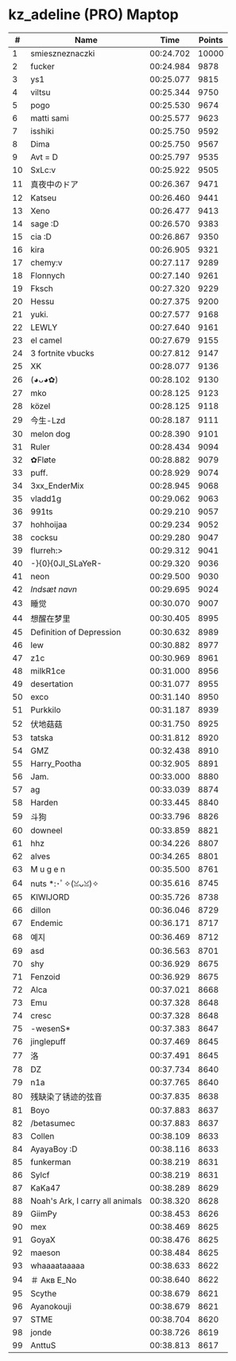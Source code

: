 # kz_adeline (PRO) Maptop

|  # | Name | Time | Points |
|-------------- | -------------- | -------------- | -------------- | 
| 1 | smieszneznaczki | 00:24.702 | 10000 | 
| 2 | fucker | 00:24.984 | 9878 | 
| 3 | ys1 | 00:25.077 | 9815 | 
| 4 | viltsu | 00:25.344 | 9750 | 
| 5 | pogo | 00:25.530 | 9674 | 
| 6 | matti sami | 00:25.577 | 9623 | 
| 7 | isshiki | 00:25.750 | 9592 | 
| 8 | Dima | 00:25.750 | 9567 | 
| 9 | Avt = D | 00:25.797 | 9535 | 
| 10 | SxLc:v | 00:25.922 | 9505 | 
| 11 | 真夜中のドア | 00:26.367 | 9471 | 
| 12 | Katseu | 00:26.460 | 9441 | 
| 13 | Xeno | 00:26.477 | 9413 | 
| 14 | sage :D | 00:26.570 | 9383 | 
| 15 | cia :D | 00:26.867 | 9350 | 
| 16 | kira | 00:26.905 | 9321 | 
| 17 | chemy:v | 00:27.117 | 9289 | 
| 18 | Flonnych | 00:27.140 | 9261 | 
| 19 | Fksch | 00:27.320 | 9229 | 
| 20 | Hessu | 00:27.375 | 9200 | 
| 21 | yuki. | 00:27.577 | 9168 | 
| 22 | LEWLY | 00:27.640 | 9161 | 
| 23 | el camel | 00:27.679 | 9155 | 
| 24 | 3 fortnite vbucks | 00:27.812 | 9147 | 
| 25 | XK | 00:28.077 | 9136 | 
| 26 | (◕ᴗ◕✿) | 00:28.102 | 9130 | 
| 27 | mko | 00:28.125 | 9123 | 
| 28 | közel | 00:28.125 | 9118 | 
| 29 | 今生-Lzd | 00:28.187 | 9111 | 
| 30 | melon dog | 00:28.390 | 9101 | 
| 31 | Ruler | 00:28.434 | 9094 | 
| 32 | ✿Fløte | 00:28.882 | 9079 | 
| 33 | puff. | 00:28.929 | 9074 | 
| 34 | 3xx_EnderMix | 00:28.945 | 9068 | 
| 35 | vladd1g | 00:29.062 | 9063 | 
| 36 | 991ts | 00:29.210 | 9057 | 
| 37 | hohhoijaa | 00:29.234 | 9052 | 
| 38 | cocksu | 00:29.280 | 9047 | 
| 39 | flurreh:> | 00:29.312 | 9041 | 
| 40 | -}{0}{0JI_SLaYeR- | 00:29.320 | 9036 | 
| 41 | neon | 00:29.500 | 9030 | 
| 42 | *Indsæt navn* | 00:29.695 | 9024 | 
| 43 | 睡觉 | 00:30.070 | 9007 | 
| 44 | 想醒在梦里 | 00:30.405 | 8995 | 
| 45 | Definition of Depression | 00:30.632 | 8989 | 
| 46 | lew | 00:30.882 | 8977 | 
| 47 | z1c | 00:30.969 | 8961 | 
| 48 | milkR1ce | 00:31.000 | 8956 | 
| 49 | desertation | 00:31.077 | 8955 | 
| 50 | exco | 00:31.140 | 8950 | 
| 51 | Purkkilo | 00:31.187 | 8939 | 
| 52 | 伏地菇菇 | 00:31.750 | 8925 | 
| 53 | tatska | 00:31.812 | 8920 | 
| 54 | GMZ | 00:32.438 | 8910 | 
| 55 | Harry_Pootha | 00:32.905 | 8891 | 
| 56 | Jam. | 00:33.000 | 8880 | 
| 57 | ag | 00:33.039 | 8874 | 
| 58 | Harden | 00:33.445 | 8840 | 
| 59 | 斗狗 | 00:33.796 | 8826 | 
| 60 | downeel | 00:33.859 | 8821 | 
| 61 | hhz | 00:34.226 | 8807 | 
| 62 | alves | 00:34.265 | 8801 | 
| 63 | M u g e n | 00:35.500 | 8761 | 
| 64 | nuts *:･ﾟ✧(ꈍᴗꈍ)✧ | 00:35.616 | 8745 | 
| 65 | KIWIJORD | 00:35.726 | 8738 | 
| 66 | dillon | 00:36.046 | 8729 | 
| 67 | Endemic | 00:36.171 | 8717 | 
| 68 | 예지 | 00:36.469 | 8712 | 
| 69 | asd | 00:36.563 | 8701 | 
| 70 | shy | 00:36.929 | 8675 | 
| 71 | Fenzoid | 00:36.929 | 8675 | 
| 72 | Alca | 00:37.021 | 8668 | 
| 73 | Emu | 00:37.328 | 8648 | 
| 74 | cresc | 00:37.328 | 8648 | 
| 75 | -wesenS* | 00:37.383 | 8647 | 
| 76 | jinglepuff | 00:37.469 | 8645 | 
| 77 | 洛 | 00:37.491 | 8645 | 
| 78 | DZ | 00:37.734 | 8640 | 
| 79 | n1a | 00:37.765 | 8640 | 
| 80 | 残缺染了锈迹的弦音 | 00:37.835 | 8638 | 
| 81 | Boyo | 00:37.883 | 8637 | 
| 82 | /betasumec | 00:37.883 | 8637 | 
| 83 | Collen | 00:38.109 | 8633 | 
| 84 | AyayaBoy :D | 00:38.116 | 8633 | 
| 85 | funkerman | 00:38.219 | 8631 | 
| 86 | Sylcf | 00:38.219 | 8631 | 
| 87 | KaKa47 | 00:38.289 | 8629 | 
| 88 | Noah's Ark, I carry all animals | 00:38.320 | 8628 | 
| 89 | GiimPy | 00:38.453 | 8626 | 
| 90 | mex | 00:38.469 | 8625 | 
| 91 | GoyaX | 00:38.476 | 8625 | 
| 92 | maeson | 00:38.484 | 8625 | 
| 93 | whaaaataaaaa | 00:38.633 | 8622 | 
| 94 | ＃ Акв E_No | 00:38.640 | 8622 | 
| 95 | Scythe | 00:38.679 | 8621 | 
| 96 | Ayanokouji | 00:38.679 | 8621 | 
| 97 | STME | 00:38.704 | 8620 | 
| 98 | jonde | 00:38.726 | 8619 | 
| 99 | AnttuS | 00:38.813 | 8617 | 

